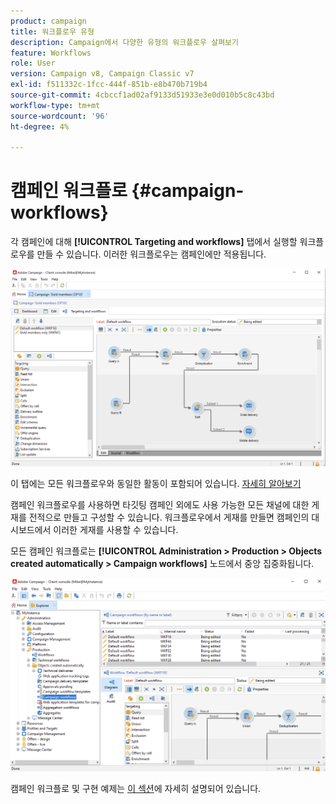 ```yaml
---
product: campaign
title: 워크플로우 유형
description: Campaign에서 다양한 유형의 워크플로우 살펴보기
feature: Workflows
role: User
version: Campaign v8, Campaign Classic v7
exl-id: f511332c-1fcc-444f-851b-e8b470b719b4
source-git-commit: 4cbccf1ad02af9133d51933e3e0d010b5c8c43bd
workflow-type: tm+mt
source-wordcount: '96'
ht-degree: 4%

---
```


# 캠페인 워크플로 {#campaign-workflows}

각 캠페인에 대해 **[!UICONTROL Targeting and workflows]** 탭에서 실행할 워크플로우를 만들 수 있습니다. 이러한 워크플로우는 캠페인에만 적용됩니다.

![](assets/wf-in-op-edit-delivery-tab.png)

이 탭에는 모든 워크플로우와 동일한 활동이 포함되어 있습니다. [자세히 알아보기](#implementation-steps-)

캠페인 워크플로우를 사용하면 타깃팅 캠페인 외에도 사용 가능한 모든 채널에 대한 게재를 전적으로 만들고 구성할 수 있습니다. 워크플로우에서 게재를 만들면 캠페인의 대시보드에서 이러한 게재를 사용할 수 있습니다.

모든 캠페인 워크플로는 **[!UICONTROL Administration > Production > Objects created automatically > Campaign workflows]** 노드에서 중앙 집중화됩니다.

![](assets/campaigns_wf.png)

캠페인 워크플로 및 구현 예제는 [이 섹션](../campaigns/marketing-campaign-target.md)에 자세히 설명되어 있습니다.
